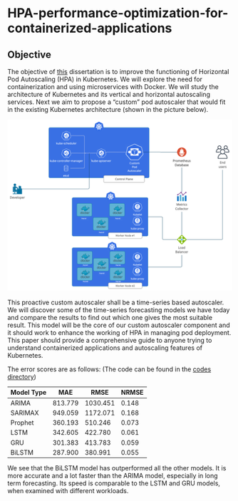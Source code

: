# HPA-performance-optimization-for-containerized-applications

## Objective

The objective of [this](https://github.com/suju7/HPA-performance-optimization-for-containerized-applications/blob/master/Master%20Thesis%20Sujatro.pdf) dissertation is to improve the functioning of Horizontal Pod Autoscaling (HPA) in Kubernetes. We will explore the need for containerization and using microservices with Docker. We will study the architecture of Kubernetes and its vertical and horizontal autoscaling services. Next we aim to propose a “custom” pod autoscaler that would fit in the existing Kubernetes architecture (shown in the picture below).

<img src="img/k8s_proposed_architecture.jpg" alt="alt text" width="600">

This proactive custom autoscaler shall be a time-series based autoscaler. We will discover some of the time-series forecasting models we have today and compare the results to find out which one gives the most suitable result. This model will be the core of our custom autoscaler component and it should work to enhance the working of HPA in managing pod deployment. This paper should provide a comprehensive guide to anyone trying to understand containerized applications and autoscaling features of Kubernetes.

The error scores are as follows: (The code can be found in the [codes directory](https://github.com/suju7/HPA-performance-optimization-for-containerized-applications/tree/master/codes))

| Model Type | MAE | RMSE | NRMSE
| --- | --- | --- | --- 
| ARIMA | 813.779 | 1030.451 | 0.148 
| SARIMAX | 949.059 | 1172.071 | 0.168 
| Prophet | 360.193 | 510.246 | 0.073
| LSTM | 342.605 | 422.780 | 0.061 
| GRU | 301.383 | 413.783 | 0.059
| BiLSTM | 287.900 | 380.991 | 0.055

We see that the BiLSTM model has outperformed all the other models. It is more accurate and a lot faster than the ARIMA model, especially in long term forecasting. Its speed is comparable to the LSTM and GRU models, when examined with different workloads.
